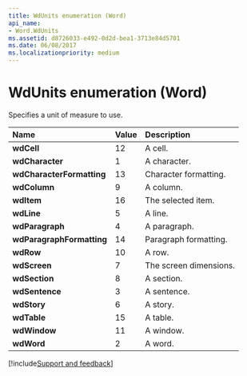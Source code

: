 ```yaml
---
title: WdUnits enumeration (Word)
api_name:
- Word.WdUnits
ms.assetid: d8726033-e492-0d2d-bea1-3713e84d5701
ms.date: 06/08/2017
ms.localizationpriority: medium
---
```



# WdUnits enumeration (Word)

Specifies a unit of measure to use.



|Name|Value|Description|
|:-----|:-----|:-----|
| **wdCell**|12|A cell.|
| **wdCharacter**|1|A character.|
| **wdCharacterFormatting**|13|Character formatting.|
| **wdColumn**|9|A column.|
| **wdItem**|16|The selected item.|
| **wdLine**|5|A line.|
| **wdParagraph**|4|A paragraph.|
| **wdParagraphFormatting**|14|Paragraph formatting.|
| **wdRow**|10|A row.|
| **wdScreen**|7|The screen dimensions.|
| **wdSection**|8|A section.|
| **wdSentence**|3|A sentence.|
| **wdStory**|6|A story.|
| **wdTable**|15|A table.|
| **wdWindow**|11|A window.|
| **wdWord**|2|A word.|

[!include[Support and feedback](~/includes/feedback-boilerplate.md)]
